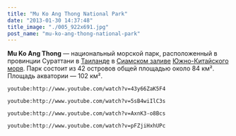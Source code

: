 ```yaml
---
title: "Mu Ko Ang Thong National Park"
date: "2013-01-30 14:37:48"
title_image: "./005_922x691.jpg"
post_name: "mu-ko-ang-thong-national-park"
---
```


<b>Mu Ko Ang Thong</b> — национальный морской парк, расположенный в провинции Сураттани в <a title="Таиланд" href="http://ru.wikipedia.org/wiki/%D0%A2%D0%B0%D0%B8%D0%BB%D0%B0%D0%BD%D0%B4">Таиланде</a> в <a title="Сиамский залив" href="http://ru.wikipedia.org/wiki/%D0%A1%D0%B8%D0%B0%D0%BC%D1%81%D0%BA%D0%B8%D0%B9_%D0%B7%D0%B0%D0%BB%D0%B8%D0%B2">Сиамском заливе</a> <a title="Южно-Китайское море" href="http://ru.wikipedia.org/wiki/%D0%AE%D0%B6%D0%BD%D0%BE-%D0%9A%D0%B8%D1%82%D0%B0%D0%B9%D1%81%D0%BA%D0%BE%D0%B5_%D0%BC%D0%BE%D1%80%D0%B5">Южно-Китайского моря</a>. Парк состоит из 42 островов общей площадью около 84 км². Площадь акватории — 102 км².

`youtube:http://www.youtube.com/watch?v=43y66ZaK5F4`

`youtube:http://www.youtube.com/watch?v=5sB4wiIlC3s`

`youtube:http://www.youtube.com/watch?v=AxnK3-o8Bcs`

`youtube:http://www.youtube.com/watch?v=pFZjiHxhUPc`
